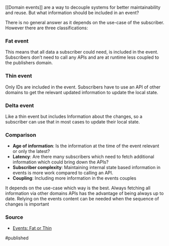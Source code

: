 [[Domain events]] are a way to decouple systems for better maintainability and reuse. But what information should be included in an event?

There is no general answer as it depends on the use-case of the subscriber. However there are three classifications: 

### Fat event
This means that all data a subscriber could need, is included in the event. Subscribers don’t need to call any APIs and are at runtime less coupled to the publishers domain. 

### Thin event 
Only IDs are included in the event. Subscribers have to use an API of other domains to get the relevant updated information to update the local state.

### Delta event
Like a thin event but includes Information about the changes, so a subscriber can use that in most cases to update their local state.

### Comparison
- **Age of information**: Is the information at the time of the event relevant or only the latest?
- **Latency**: Are there many subscribers which need to fetch additional information which could bring down the APIs?
- **Subscriber complexity**: Maintaining internal state based information in events is more work compared to calling an API.
- **Coupling**: Including more information in the events couples 

It depends on the use-case which way is the best. Always fetching all information via other domains APIs has the advantage of being always up to date. Relying on the events content can be needed when the sequence of changes is important

### Source
- [Events: Fat or Thin](https://codesimple.blog/2019/02/16/events-fat-or-thin/)


#published